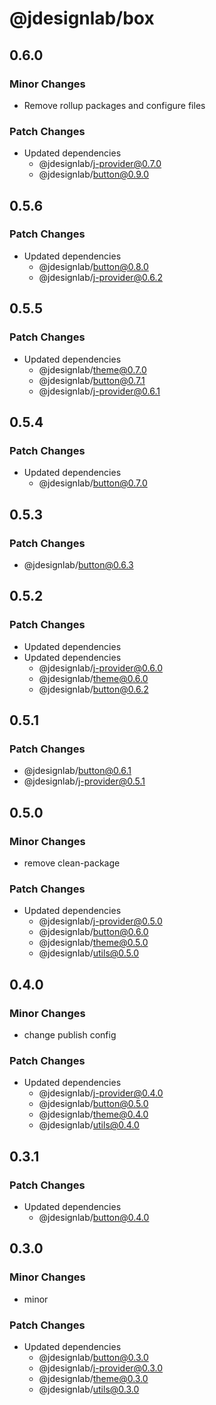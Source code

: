 # @jdesignlab/box

## 0.6.0

### Minor Changes

- Remove rollup packages and configure files

### Patch Changes

- Updated dependencies
  - @jdesignlab/j-provider@0.7.0
  - @jdesignlab/button@0.9.0

## 0.5.6

### Patch Changes

- Updated dependencies
  - @jdesignlab/button@0.8.0
  - @jdesignlab/j-provider@0.6.2

## 0.5.5

### Patch Changes

- Updated dependencies
  - @jdesignlab/theme@0.7.0
  - @jdesignlab/button@0.7.1
  - @jdesignlab/j-provider@0.6.1

## 0.5.4

### Patch Changes

- Updated dependencies
  - @jdesignlab/button@0.7.0

## 0.5.3

### Patch Changes

- @jdesignlab/button@0.6.3

## 0.5.2

### Patch Changes

- Updated dependencies
- Updated dependencies
  - @jdesignlab/j-provider@0.6.0
  - @jdesignlab/theme@0.6.0
  - @jdesignlab/button@0.6.2

## 0.5.1

### Patch Changes

- @jdesignlab/button@0.6.1
- @jdesignlab/j-provider@0.5.1

## 0.5.0

### Minor Changes

- remove clean-package

### Patch Changes

- Updated dependencies
  - @jdesignlab/j-provider@0.5.0
  - @jdesignlab/button@0.6.0
  - @jdesignlab/theme@0.5.0
  - @jdesignlab/utils@0.5.0

## 0.4.0

### Minor Changes

- change publish config

### Patch Changes

- Updated dependencies
  - @jdesignlab/j-provider@0.4.0
  - @jdesignlab/button@0.5.0
  - @jdesignlab/theme@0.4.0
  - @jdesignlab/utils@0.4.0

## 0.3.1

### Patch Changes

- Updated dependencies
  - @jdesignlab/button@0.4.0

## 0.3.0

### Minor Changes

- minor

### Patch Changes

- Updated dependencies
  - @jdesignlab/button@0.3.0
  - @jdesignlab/j-provider@0.3.0
  - @jdesignlab/theme@0.3.0
  - @jdesignlab/utils@0.3.0
